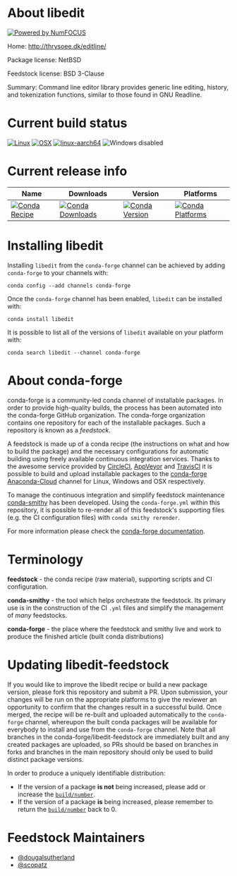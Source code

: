 About libedit
=============

[![Powered by NumFOCUS](https://img.shields.io/badge/powered%20by-NumFOCUS-orange.svg?style=flat&colorA=E1523D&colorB=007D8A)](http://numfocus.org)

Home: http://thrysoee.dk/editline/

Package license: NetBSD

Feedstock license: BSD 3-Clause

Summary: Command line editor library provides generic line editing, history, and tokenization
functions, similar to those found in GNU Readline.




Current build status
====================

[![Linux](https://img.shields.io/circleci/project/github/conda-forge/libedit-feedstock/master.svg?label=Linux)](https://circleci.com/gh/conda-forge/libedit-feedstock)
[![OSX](https://img.shields.io/travis/conda-forge/libedit-feedstock/master.svg?label=macOS)](https://travis-ci.org/conda-forge/libedit-feedstock)
[![linux-aarch64](https://img.shields.io/shippable/5c31237087b5930700c2f31d/aarch64.svg?label=linux-aarch64)](https://app.shippable.com/github/Archiconda/libedit-feedstock)
![Windows disabled](https://img.shields.io/badge/Windows-disabled-lightgrey.svg)

Current release info
====================

| Name | Downloads | Version | Platforms |
| --- | --- | --- | --- |
| [![Conda Recipe](https://img.shields.io/badge/recipe-libedit-green.svg)](https://anaconda.org/conda-forge/libedit) | [![Conda Downloads](https://img.shields.io/conda/dn/conda-forge/libedit.svg)](https://anaconda.org/conda-forge/libedit) | [![Conda Version](https://img.shields.io/conda/vn/conda-forge/libedit.svg)](https://anaconda.org/conda-forge/libedit) | [![Conda Platforms](https://img.shields.io/conda/pn/conda-forge/libedit.svg)](https://anaconda.org/conda-forge/libedit) |

Installing libedit
==================

Installing `libedit` from the `conda-forge` channel can be achieved by adding `conda-forge` to your channels with:

```
conda config --add channels conda-forge
```

Once the `conda-forge` channel has been enabled, `libedit` can be installed with:

```
conda install libedit
```

It is possible to list all of the versions of `libedit` available on your platform with:

```
conda search libedit --channel conda-forge
```


About conda-forge
=================

conda-forge is a community-led conda channel of installable packages.
In order to provide high-quality builds, the process has been automated into the
conda-forge GitHub organization. The conda-forge organization contains one repository
for each of the installable packages. Such a repository is known as a *feedstock*.

A feedstock is made up of a conda recipe (the instructions on what and how to build
the package) and the necessary configurations for automatic building using freely
available continuous integration services. Thanks to the awesome service provided by
[CircleCI](https://circleci.com/), [AppVeyor](https://www.appveyor.com/)
and [TravisCI](https://travis-ci.org/) it is possible to build and upload installable
packages to the [conda-forge](https://anaconda.org/conda-forge)
[Anaconda-Cloud](https://anaconda.org/) channel for Linux, Windows and OSX respectively.

To manage the continuous integration and simplify feedstock maintenance
[conda-smithy](https://github.com/conda-forge/conda-smithy) has been developed.
Using the ``conda-forge.yml`` within this repository, it is possible to re-render all of
this feedstock's supporting files (e.g. the CI configuration files) with ``conda smithy rerender``.

For more information please check the [conda-forge documentation](https://conda-forge.org/docs/).

Terminology
===========

**feedstock** - the conda recipe (raw material), supporting scripts and CI configuration.

**conda-smithy** - the tool which helps orchestrate the feedstock.
                   Its primary use is in the construction of the CI ``.yml`` files
                   and simplify the management of *many* feedstocks.

**conda-forge** - the place where the feedstock and smithy live and work to
                  produce the finished article (built conda distributions)


Updating libedit-feedstock
==========================

If you would like to improve the libedit recipe or build a new
package version, please fork this repository and submit a PR. Upon submission,
your changes will be run on the appropriate platforms to give the reviewer an
opportunity to confirm that the changes result in a successful build. Once
merged, the recipe will be re-built and uploaded automatically to the
`conda-forge` channel, whereupon the built conda packages will be available for
everybody to install and use from the `conda-forge` channel.
Note that all branches in the conda-forge/libedit-feedstock are
immediately built and any created packages are uploaded, so PRs should be based
on branches in forks and branches in the main repository should only be used to
build distinct package versions.

In order to produce a uniquely identifiable distribution:
 * If the version of a package **is not** being increased, please add or increase
   the [``build/number``](https://conda.io/docs/user-guide/tasks/build-packages/define-metadata.html#build-number-and-string).
 * If the version of a package **is** being increased, please remember to return
   the [``build/number``](https://conda.io/docs/user-guide/tasks/build-packages/define-metadata.html#build-number-and-string)
   back to 0.

Feedstock Maintainers
=====================

* [@dougalsutherland](https://github.com/dougalsutherland/)
* [@scopatz](https://github.com/scopatz/)

